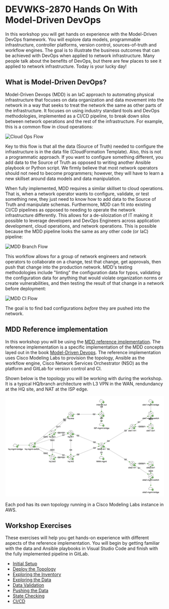 # DEVWKS-2870 Hands On With Model-Driven DevOps

In this workshop you will get hands on experience with the Model-Driven DevOps framework. You will explore data models, programmable infrastructure, controller platforms, version control, sources-of-truth and workflow engines. The goal is to illustrate the business outcomes that can be achieved with DevOps when applied to network infrastructure. Many people talk about the benefits of DevOps, but there are few places to see it applied to network infrastructure. Today is your lucky day!

## What is Model-Driven DevOps?

Model-Driven Devops (MDD) is an IaC approach to automating physical infrastructure that focuses on data organization and data movement into the network in a way that seeks to treat the network the same as other parts of the infrastructure. It focuses on using industry standard tools and DevOps methodologies, implemented as a CI/CD pipeline, to break down silos between network operations and the rest of the infrastructure.  For example, this is a common flow in cloud operations:

![Cloud Ops Flow](exercises/cloud_ops_flow.png?raw=true "Cloud Ops Flow")

Key to this flow is that all the data (Source of Truth) needed to configure the infrastructure is in the data file (CloudFormation Template). Also, this is not a programmatic approach. If you want to configure something different, you add data to the Source of Truth as opposed to writing another Ansible playbook or Python script.  We firmly believe that most network operators should not need to become programmers; however, they will have to learn a new skillset around data models and data manipulation.

When fully implemented, MDD requires a similar skillset to cloud operations. That is, when a network operator wants to configure, validate, or test something new, they just need to know how to add data to the Source of Truth and manipulate schemas. Furthermore, MDD can fit into existing CI/CD pipelines as opposed to needing to operate the network infrastructure differently. This allows for a de-siloization of IT making it possible to leverage developers and DevOps Engineers across application development, cloud operations, and network operations. This is possible because the MDD pipeline looks the same as any other code (or IaC) pipeline:

![MDD Branch Flow](exercises/mdd_branching.png?raw=true "MDD Branch Flow")

This workflow allows for a group of network engineers and network operators to collaborate on a change, test that change, get approvals, then push that change into the production network. MDD's testing methodologies include "linting" the configuration data for typos, validating the configuration data for anything that would violate organization norms or create vulnerabilities, and then testing the result of that change in a network before deployment:

![MDD CI Flow](exercises/mdd_ci_flow.png?raw=true "MDD CI Flow")

The goal is to find bad configurations *before* they are pushed into the network.

## MDD Reference implementation

In this workshop you will be using the [MDD reference implementation](https://github.com/model-driven-devops/mdd). The reference implementation is a specific implementation of the MDD concepts layed out in the book [Model-Driven Devops](www.informit.com/MDD). The reference implementation uses Cisco Modeling Labs to provision the topology, Ansible as the workflow engine, Cisco Network Services Orchestrator (NSO) as the platform and GitLab for version control and CI.

Shown below is the topology you will be working with during the workshop.  It is a typical HQ/branch architecture with L3 VPN in the WAN, rendundancy at the HQ site, and NAT at the ISP edge.

![MDD Reference Topology](exercises/mdd_topo.png?raw=true "MDD Reference Topology")

Each pod has its own topology running in a Cisco Modeling Labs instance in AWS.

## Workshop Exercises

These exercises will help you get hands-on experience with different aspects of the reference implementation. You will begin by getting familiar with the data and Ansible playbooks in Visual Studio Code and finish with the fully implemented pipeline in GitLab.

* [Initial Setup](exercises/initial-setup.md#initial-setup)
* [Deploy the Topology](exercises/deploy-topology.md#deploy-the-topology)
* [Exploring the Inventory](exercises/explore-inventory.md#exploring-the-inventory)
* [Exploring the Data](exercises/explore-data.md#exploring-the-data)
* [Data Validation](exercises/data-validation.md#data-validation)
* [Pushing the Data](exercises/push-data.md#pushing-data)
* [State Checking](exercises/check-state.md#state-checking)
* [CI/CD](exercises/cicd.md#cicd)
